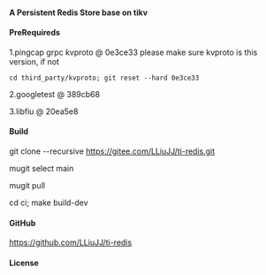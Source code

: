 #### A Persistent Redis Store base on tikv

#### PreRequireds

1.pingcap grpc kvproto @ 0e3ce33
please make sure kvproto is this version, if not
```
cd third_party/kvproto; git reset --hard 0e3ce33
```

2.googletest @ 389cb68

3.libfiu @ 20ea5e8

#### Build

git clone --recursive https://gitee.com/LLiuJJ/ti-redis.git

mugit select main

mugit pull

cd ci; make build-dev

#### GitHub 

https://github.com/LLiuJJ/ti-redis

#### License
